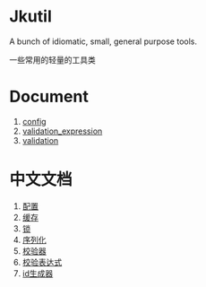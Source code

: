 # Jkutil

A bunch of idiomatic, small, general purpose tools.

一些常用的轻量的工具类

# Document

1. [config](doc/config.md)
2. [validation_expression](doc/validation/validation_expression.md)
3. [validation](doc/validation/validation.md)

# 中文文档

1. [配置](doc/config.cn.md)
2. [缓存](doc/cache.cn.md)
3. [锁](doc/lock.cn.md)
4. [序列化](doc/serializer.cn.md)
5. [校验器](doc/validation/validation.cn.md)
6. [校验表达式](doc/validation/validation_expression.cn.md)
7. [id生成器](doc/idworker.cn.md)